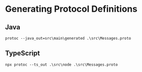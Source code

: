 # Generating Protocol Definitions

## Java
```shell
protoc --java_out=src\main\generated .\src\Messages.proto
```

## TypeScript

```shell
npx protoc --ts_out .\src\node .\src\Messages.proto
```
